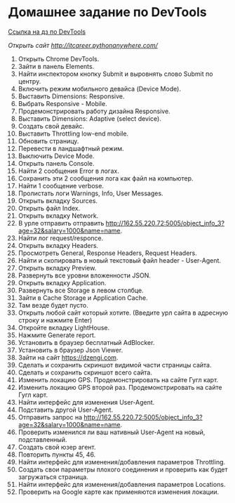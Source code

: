 # Домашнее задание по DevTools 

[Ссылка на дз по DevTools](https://drive.google.com/file/d/1Fv976BFw0YWXND6zud94B35FtQ1_R4FN/view?usp=drive_link "Ссылка на дз по DevTools")

_Открыть сайт http://itcareer.pythonanywhere.com/_
 1. Открыть Chrome DevTools.
 2. Зайти в панель Elements.
 3. Найти инспектором кнопку Submit и выровнять слово Submit по центру.
 4. Включить режим мобильного девайса (Device Mode).
 5. Выставить Dimensions: Responsive.
 6. Выбрать Responsive - Mobile.
 7. Продемонстрировать работу дизайна Responsive.
 8. Выставить Dimensions: Adaptive (select device).
 9. Создать свой девайс.
 10. Выставить Throttling low-end mobile.
 11. Обновить страницу.
 12. Перевести в ландшафтный режим.
 13. Выключить Device Mode.
 14. Открыть панель Console.
 15. Найти 2 сообщения Error в логах.
 16. Сохранить эти 2 сообщения лога как файл на компьютер.
 17. Найти 1 сообщение verbose.
 18. Пролистать логи Warnings, Info, User Messages.
 19. Открыть вкладку Sources.
 20. Открыть файл Index.
 21. Открыть вкладку Network.
 22. В урле отправить отправить http://162.55.220.72:5005/object_info_3?age=32&salary=1000&name=name.
 23. Найти лог request/responce. 
 24. Открыть вкладку Headers.
 25. Просмотреть General, Response Headers, Request Headers.
 26. Найти и скопировать в новый текстовый файл header - User-Agent.
 27. Открыть вкладку Preview.
 28. Развернуть все уровни вложенности JSON.
 29. Открыть вкладку Application.
 30. Развернуть все Storage в левом столбце.
 31. Зайти в Cache Storage и Application Cache.
 32. Там везде будет пусто.
 33. Открыть любой сайт который хотите. (Введите урл сайта в адресную строку и нажмите Enter)
 34. Откройте вкладку LightHouse.
 35. Нажмите Generate report.
 36. Установить в браузер бесплатный AdBlocker.
 37. Установить в браузер Json Viewer.
 38. Зайти на сайт https://dzengi.com.
 39. Сделать и сохранить скриншот видимой части страницы сайта.
 40. Сделать и сохранить скриншот всего сайта.
 41. Изменить локацию GPS. Продемонстрировать на сайте Гугл карт.
 42. Изменить локацию GPS второй раз. Продемонстрировать на сайте Гугл карт.
 43. Найти интерфейс для изменения User-Agent.
 44. Подставить другой User-Agent. 
 45. Отправить запрос на http://162.55.220.72:5005/object_info_3?age=32&salary=1000&name=name.
 46. Проверить изменился ли ваш нативный User-Agent на новый, подставленный.
 47. Создать свой юзер агент.
 48. Повторить пункты 45, 46.
 49. Найти интерфейс для изменения/добавления параметров Throttling.
 50. Создать свои параметры плохого соединения и проверить как будет загружаться страница.
 51. Найти интерфейс для изменения/добавления параметров Locations.
 52. Проверить на Google карте как применяются изменения локации.
